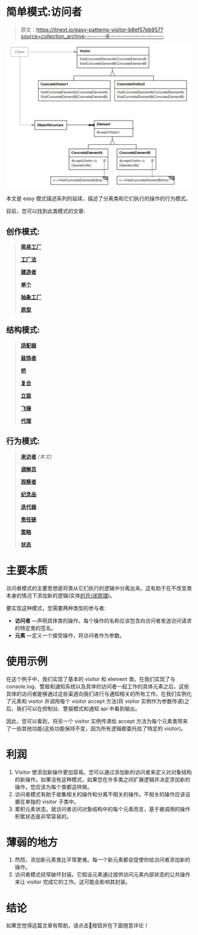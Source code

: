 # 简单模式:访问者

> 原文：<https://itnext.io/easy-patterns-visitor-b8ef57eb957?source=collection_archive---------8----------------------->

![](img/124cf01a07e831905481e3cbc1ea6489.png)

本文是 easy 模式描述系列的延续，描述了分离类和它们执行的操作的行为模式。

目前，您可以找到此类模式的文章:

## 创作模式:

> [**简易工厂**](/easy-patterns-simple-factory-b946a086fd7e)
> 
> [**工厂法**](/easy-patterns-factory-method-5f27385ac5c)
> 
> [**建造者**](/easy-patterns-builder-d85655bcf8aa)
> 
> [**单个**](/easy-patterns-singleton-283356fb29bf)
> 
> [**抽象工厂**](/easy-patterns-abstract-factory-2325cb398fc6)
> 
> [**原型**](/easy-patterns-prototype-e03ec6962f89)

## 结构模式:

> [**适配器**](/easy-patterns-adapter-9b5806cb346f)
> 
> [**装饰者**](/easy-patterns-decorator-eaa96c0550ea)
> 
> [**桥**](/easy-patterns-bridge-28d50dc25f9f)
> 
> [**复合**](/easy-patterns-composite-8b28aa1f158)
> 
> [**立面**](/easy-patterns-facade-8cb185f4f44f)
> 
> [**飞锤**](/easy-patterns-flyweight-dab4c018f7f5)
> 
> [**代理**](/easy-patterns-proxy-45fc3a648020)

## 行为模式:

> [**来访者**](/easy-patterns-visitor-b8ef57eb957) *(本文)*
> 
> [**调解员**](/easy-patterns-mediator-e0bf18fefdf9)
> 
> [**观察者**](/easy-patterns-observer-63c832d41ffd)
> 
> [**纪念品**](/easy-patterns-memento-ce966cec7478)
> 
> [**迭代器**](/easy-patterns-iterator-f5c0dd85957)
> 
> [**责任链**](/easy-patterns-chain-of-responsibility-9a84307ad837)
> 
> [**策略**](/easy-patterns-strategy-ecb6f6fc0ef3)
> 
> [**状态**](/easy-patterns-state-ec87a1a487b4)

# 主要本质

访问者模式的主要思想是将类从它们执行的逻辑中分离出来。这有助于在不改变类本身的情况下添加新的逻辑(实体[的开/闭原理](https://en.wikipedia.org/wiki/SOLID))。

要实现这种模式，您需要两种类型的参与者:

*   **访问者** —声明具体类的操作。每个操作的名称应该包含向访问者发送访问请求的特定类的签名。
*   **元素** —定义一个接受操作，将访问者作为参数。

# 使用示例

在这个例子中，我们实现了基本的 visitor 和 element 类。在我们实现了与 console.log、警报和通知系统以及具体的访问者一起工作的具体元素之后，这些具体的访问者能够通过这些渠道向我们进行与通知相关的所有工作。在我们实例化了元素和 visitor 并调用每个 visitor accept 方法(将 visitor 实例作为参数传递)之后，我们可以在控制台、警报模式和通知 api 中看到输出。

因此，您可以看到，将另一个 visitor 实例传递给 accept 方法为每个元素类带来了一些其他功能(这些功能保持不变，因为所有逻辑都委托给了特定的 visitor)。

# 利润

1.  Visitor 使添加新操作更加容易。您可以通过添加新的访问者来定义对对象结构的新操作。如果没有这种模式，如果您在许多类之间扩展逻辑并决定添加新的操作，您应该为每个类都这样做。
2.  访问者模式有助于收集相关的操作和分离不相关的操作。不相关的操作应该设置在单独的 visitor 子类中。
3.  累积元素状态。就访问者访问对象结构中的每个元素而言，基于被调用的操作积累状态是非常容易的。

# 薄弱的地方

1.  然而，添加新元素类比平常更难。每一个新元素都会促使你给访问者添加新的操作。
2.  访问者模式经常破坏封装。它假设元素通过提供访问元素内部状态的公共操作来让 visitor 完成它的工作。这可能会影响其封装。

# 结论

如果您觉得这篇文章有帮助，请点击👏按钮并在下面随意评论！